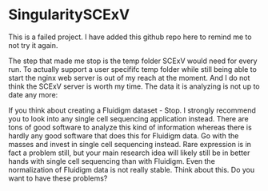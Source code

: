 # SingularitySCExV

This is a failed project. I have added this github repo here to remind me to not try it again.

The step that made me stop is the temp folder SCExV would need for every run. To actually support a user specififc temp folder while still being able to start the nginx web server is out of my reach at the moment. And I do not think the SCExV server is worth my time. The data it is analyzing is not up to date any more:

If you think about creating a Fluidigm dataset - Stop. I strongly recommend you to look into any single cell sequencing application instead. There are tons of good software to analyze this kind of information whereas there is hardly any good software that does this for Fluidigm data. Go with the masses and invest in single cell sequencing instead. Rare expression is in fact a problem still, but your main research idea will likely still be in better hands with single cell sequencing than with Fluidigm. Even the normalization of Fluidigm data is not really stable. Think about this. Do you want to have these problems?


